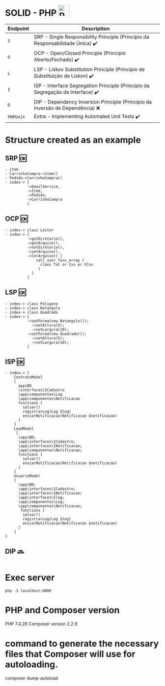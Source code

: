 SOLID - PHP <a href="https://php.net/" title="PHP"><img src="https://github.com/tomchen/stack-icons/blob/master/logos/php.svg" alt="PHP" width="35px" height="35px"></a>
========

Endpoint | Description
--- | ---
`S` | SRP - Single Responsibility Principle (Princípio da Responsabilidade Única) :heavy_check_mark:
`O` | OCP - Open/Closed Principle (Princípio Aberto/Fechado) :heavy_check_mark:
`L` | LSP - Liskov Substitution Principle (Princípio de Substituição de Liskov) :heavy_check_mark:
`I` | ISP - Interface Segregation Principle (Princípio da Segregação de Interface) :heavy_check_mark:
`D` | DIP - Dependency Inversion Principle (Princípio da Inversão de Dependência) :x:
`PHPUnit` | Extra - Implementing Automated Unit Tests :heavy_check_mark:

# Structure created as an example
## SRP :ok:
```
- item
- CarrinhoCompra->item()
- Pedido->CarrinhoCompra()
- index-> [
          ->EmailService,
          ->Item,
          ->Pedido,
          ->CarrinhoCompra
          ]
```
## OCP :ok:
```
- index-> class Leitor
- index-> [
          ->getDiretorio(),
          ->getArquivo(),
          ->setDiretorio(),
          ->setArquivo(),
          ->lerArquivo() [
              call_user_func_array (
                class Txt or Csv or Xlsx
               )
            ]
          ]
```
## LSP :ok:
```
- index-> class Poligono
- index-> class Retangulo
- index-> class Quadrado
- index-> [
          ->setForma(new Retangulo());
            ->setAltura(5);
            ->setLargura(10);
          ->setForma(new Quadrado());
            ->setAltura(5);
            ->setLargura(10);   
          ]
```
## ISP :ok:
```
- index-> [
    ContratoModel
    [
      app\BD
      \interfaces\ICadastro
      \app\componentes\Log
      \app\componentes\Notificacao
      functions [
        salvar()
        registrarLog(Log $log)
        enviarNotificacao(Notificacao $notificacao)
      ]
    ]
    LeadModel
     [
      \app\BD;
      \app\interfaces\ICadastro;
      \app\interfaces\INotificacao;
      \app\componentes\Notificacao;
      functions [
        salvar()
        enviarNotificacao(Notificacao $notificacao)
      ]
    ]
    UsuarioModel
    [
      \app\BD;
      \app\interfaces\ICadastro;
      \app\interfaces\INotificacao;
      \app\interfaces\Ilog;
      \app\componentes\Log;
      \app\componentes\Notificacao;
       functions [
        salvar()
        registrarLog(Log $log)
        enviarNotificacao(Notificacao $notificacao)
      ]
    ]
]
```
## DIP :soon:
```
```

# Exec server 
`php -S localhost:8000`

# PHP and Composer version
PHP 7.4.28
Composer version 2.2.9

# command to generate the necessary files that Composer will use for autoloading.

composer dump-autoload